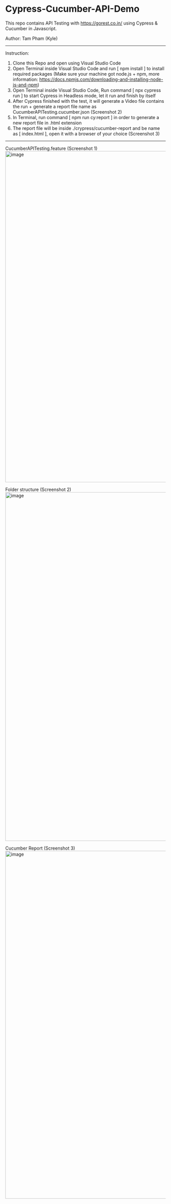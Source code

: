 # Cypress-Cucumber-API-Demo

This repo contains API Testing with https://gorest.co.in/ using Cypress & Cucumber in Javascript.

Author: Tam Pham (Kyle)

----------------------------------------------------------------------------------------------

Instruction:

1. Clone this Repo and open using Visual Studio Code
2. Open Terminal inside Visual Studio Code and run [ npm install ] to install required packages (Make sure your machine got node.js + npm, more information: https://docs.npmjs.com/downloading-and-installing-node-js-and-npm)
4. Open Terminal inside Visual Studio Code, Run command [ npx cypress run ] to start Cypress in Headless mode, let it run and finish by itself
5. After Cypress finished with the test, it will generate a Video file contains the run + generate a report file name as CucumberAPITesting.cucumber.json (Screenshot 2)
6. In Terminal, run command [ npm run cy:report ] in order to generate a new report file in .html extension 
7. The report file will be inside ./crypress/cucumber-report and be name as [ index.html ], open it with a browser of your choice (Screenshot 3)

----------------------------------------------------------------------------------------------

CucumberAPITesting.feature (Screenshot 1)
<img width="1036" alt="image" src="https://user-images.githubusercontent.com/73167411/171606822-3397cdaf-bbec-4223-a60c-ac5e33be0209.png">

Folder structure (Screenshot 2)
<img width="1091" alt="image" src="https://user-images.githubusercontent.com/73167411/170359567-4c727045-15e2-4bbf-a054-e1ed7f047d68.png">

Cucumber Report (Screenshot 3)
<img width="1088" alt="image" src="https://user-images.githubusercontent.com/73167411/171607260-29695a28-25af-46dc-a311-9833983763c6.png">

